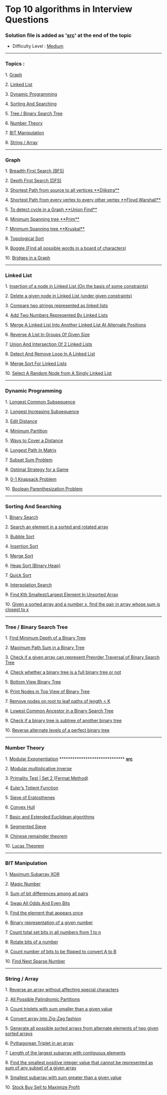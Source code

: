 # Top 10 algorithms in Interview Questions


### Solution file is added as '[src]()' at the end of the topic
-   Difficulty Level : [Medium](https://www.geeksforgeeks.org/medium/)

---

### Topics :
1. [Graph](https://www.geeksforgeeks.org/top-10-algorithms-in-interview-questions/#algo1)  

2. [Linked List](https://www.geeksforgeeks.org/top-10-algorithms-in-interview-questions/#algo2)  

3. [Dynamic Programming](https://www.geeksforgeeks.org/top-10-algorithms-in-interview-questions/#algo3)  

4. [Sorting And Searching](https://www.geeksforgeeks.org/top-10-algorithms-in-interview-questions/#algo4)  

5. [Tree / Binary Search Tree](https://www.geeksforgeeks.org/top-10-algorithms-in-interview-questions/#algo5)  

6. [Number Theory](https://www.geeksforgeeks.org/top-10-algorithms-in-interview-questions/#algo6)  

7. [BIT Manipulation](https://www.geeksforgeeks.org/top-10-algorithms-in-interview-questions/#algo7)  

8. [String / Array](https://www.geeksforgeeks.org/top-10-algorithms-in-interview-questions/#algo8)  

---

### Graph

1. [Breadth First Search (BFS)](https://www.geeksforgeeks.org/breadth-first-traversal-for-a-graph/)  

2. [Depth First Search (DFS)](https://www.geeksforgeeks.org/depth-first-traversal-for-a-graph/)  

3. [Shortest Path from source to all vertices \*\*Dijkstra\*\*](https://www.geeksforgeeks.org/greedy-algorithms-set-6-dijkstras-shortest-path-algorithm/)  

4. [Shortest Path from every vertex to every other vertex \*\*Floyd Warshall\*\*](https://www.geeksforgeeks.org/dynamic-programming-set-16-floyd-warshall-algorithm/)  

5. [To detect cycle in a Graph \*\*Union Find\*\*](https://www.geeksforgeeks.org/union-find/)  

6. [Minimum Spanning tree \*\*Prim\*\*](https://www.geeksforgeeks.org/greedy-algorithms-set-5-prims-minimum-spanning-tree-mst-2/) 

7. [Minimum Spanning tree \*\*Kruskal\*\*](https://www.geeksforgeeks.org/greedy-algorithms-set-2-kruskals-minimum-spanning-tree-mst/)  

8. [Topological Sort](https://www.geeksforgeeks.org/topological-sorting/)  

9. [Boggle (Find all possible words in a board of characters)](https://www.geeksforgeeks.org/boggle-find-possible-words-board-characters/)  

10. [Bridges in a Graph](https://www.geeksforgeeks.org/bridge-in-a-graph/)

---

### Linked List

1. [Insertion of a node in Linked List (On the basis of some constraints)](https://www.geeksforgeeks.org/given-a-linked-list-which-is-sorted-how-will-you-insert-in-sorted-way/)  

2. [Delete a given node in Linked List (under given constraints)](https://www.geeksforgeeks.org/delete-a-given-node-in-linked-list-under-given-constraints/)  

3. [Compare two strings represented as linked lists](https://www.geeksforgeeks.org/compare-two-strings-represented-as-linked-lists/)  

4. [Add Two Numbers Represented By Linked Lists](https://www.geeksforgeeks.org/sum-of-two-linked-lists/)  

5. [Merge A Linked List Into Another Linked List At Alternate Positions](https://www.geeksforgeeks.org/merge-a-linked-list-into-another-linked-list-at-alternate-positions/)  

6. [Reverse A List In Groups Of Given Size](https://www.geeksforgeeks.org/reverse-a-list-in-groups-of-given-size/)  

7. [Union And Intersection Of 2 Linked Lists](https://www.geeksforgeeks.org/union-and-intersection-of-two-linked-lists/)  

8. [Detect And Remove Loop In A Linked List](https://www.geeksforgeeks.org/detect-and-remove-loop-in-a-linked-list/)  

9. [Merge Sort For Linked Lists](https://www.geeksforgeeks.org/merge-sort-for-linked-list/)  

10. [Select A Random Node from A Singly Linked List](https://www.geeksforgeeks.org/select-a-random-node-from-a-singly-linked-list/)

---

### Dynamic Programming

1. [Longest Common Subsequence](https://www.geeksforgeeks.org/dynamic-programming-set-4-longest-common-subsequence/)  

2. [Longest Increasing Subsequence](https://www.geeksforgeeks.org/dynamic-programming-set-3-longest-increasing-subsequence/)  

3. [Edit Distance](https://www.geeksforgeeks.org/dynamic-programming-set-5-edit-distance/)  

4. [Minimum Partition](https://www.geeksforgeeks.org/partition-a-set-into-two-subsets-such-that-the-difference-of-subset-sums-is-minimum/)  

5. [Ways to Cover a Distance](https://www.geeksforgeeks.org/count-number-of-ways-to-cover-a-distance/)  

6. [Longest Path In Matrix](https://www.geeksforgeeks.org/find-the-longest-path-in-a-matrix-with-given-constraints/)  

7. [Subset Sum Problem](https://www.geeksforgeeks.org/dynamic-programming-subset-sum-problem/)  

8. [Optimal Strategy for a Game](https://www.geeksforgeeks.org/dynamic-programming-set-31-optimal-strategy-for-a-game/)  

9. [0-1 Knapsack Problem](https://www.geeksforgeeks.org/dynamic-programming-set-10-0-1-knapsack-problem/)  

10. [Boolean Parenthesization Problem](https://www.geeksforgeeks.org/dynamic-programming-set-37-boolean-parenthesization-problem/)

---

### Sorting And Searching

1. [Binary Search](http://geeksquiz.com/binary-search/)  

2. [Search an element in a sorted and rotated array](https://www.geeksforgeeks.org/search-an-element-in-a-sorted-and-pivoted-array/)  

3. [Bubble Sort](http://geeksquiz.com/bubble-sort/)  

4. [Insertion Sort](http://geeksquiz.com/insertion-sort/)  

5. [Merge Sort](http://geeksquiz.com/merge-sort/)  

6. [Heap Sort (Binary Heap)](http://geeksquiz.com/heap-sort/)  

7. [Quick Sort](http://geeksquiz.com/quick-sort/)  

8. [Interpolation Search](https://www.geeksforgeeks.org/interpolation-search/)  

9. [Find Kth Smallest/Largest Element In Unsorted Array](https://www.geeksforgeeks.org/kth-smallestlargest-element-unsorted-array-set-2-expected-linear-time/)  

10. [Given a sorted array and a number x, find the pair in array whose sum is closest to x](http://geeksquiz.com/given-sorted-array-number-x-find-pair-array-whose-sum-closest-x/)

---

### Tree / Binary Search Tree

1. [Find Minimum Depth of a Binary Tree](https://www.geeksforgeeks.org/find-minimum-depth-of-a-binary-tree/)  

2. [Maximum Path Sum in a Binary Tree](https://www.geeksforgeeks.org/find-maximum-path-sum-in-a-binary-tree/)  

3. [Check if a given array can represent Preorder Traversal of Binary Search Tree](https://www.geeksforgeeks.org/check-if-a-given-array-can-represent-preorder-traversal-of-binary-search-tree/)  

4. [Check whether a binary tree is a full binary tree or not](https://www.geeksforgeeks.org/check-whether-binary-tree-full-binary-tree-not/)  

5. [Bottom View Binary Tree](https://www.geeksforgeeks.org/bottom-view-binary-tree/)  

6. [Print Nodes in Top View of Binary Tree](https://www.geeksforgeeks.org/print-nodes-top-view-binary-tree/)  

7. [Remove nodes on root to leaf paths of length < K](https://www.geeksforgeeks.org/remove-nodes-root-leaf-paths-length-k/)  

8. [Lowest Common Ancestor in a Binary Search Tree](https://www.geeksforgeeks.org/lowest-common-ancestor-in-a-binary-search-tree/)  

9. [Check if a binary tree is subtree of another binary tree](https://www.geeksforgeeks.org/check-binary-tree-subtree-another-binary-tree-set-2/)  

10. [Reverse alternate levels of a perfect binary tree](https://www.geeksforgeeks.org/reverse-alternate-levels-binary-tree/)

---

### Number Theory

1. [Modular Exponentiation](https://www.geeksforgeeks.org/modular-exponentiation-power-in-modular-arithmetic/) ****************************** [**src**](https://github.com/hashnut/Algorithms_and_Languages/blob/main/Top%2010%20Algorithms%20In%20Interview%20questions/Number%20Theory/Modular%20Exponentiation.cpp)

2. [Modular multiplicative inverse](https://www.geeksforgeeks.org/multiplicative-inverse-under-modulo-m/)  

3. [Primality Test | Set 2 (Fermat Method)](https://www.geeksforgeeks.org/primality-test-set-2-fermet-method/)  

4. [Euler’s Totient Function](https://www.geeksforgeeks.org/eulers-totient-function/)  

5. [Sieve of Eratosthenes](https://www.geeksforgeeks.org/sieve-of-eratosthenes/)  

6. [Convex Hull](https://www.geeksforgeeks.org/convex-hull-set-1-jarviss-algorithm-or-wrapping/)  

7. [Basic and Extended Euclidean algorithms](https://www.geeksforgeeks.org/basic-and-extended-euclidean-algorithms/)  

8. [Segmented Sieve](https://www.geeksforgeeks.org/segmented-sieve/)  

9. [Chinese remainder theorem](https://www.geeksforgeeks.org/chinese-remainder-theorem-set-1-introduction/)  

10. [Lucas Theorem](https://www.geeksforgeeks.org/compute-ncr-p-set-2-lucas-theorem/)

---

### BIT Manipulation

1. [Maximum Subarray XOR](https://www.geeksforgeeks.org/find-the-maximum-subarray-xor-in-a-given-array/)  

2. [Magic Number](https://www.geeksforgeeks.org/find-nth-magic-number/)  

3. [Sum of bit differences among all pairs](https://www.geeksforgeeks.org/sum-of-bit-differences-among-all-pairs/)  

4. [Swap All Odds And Even Bits](https://www.geeksforgeeks.org/swap-all-odd-and-even-bits/)  

5. [Find the element that appears once](https://www.geeksforgeeks.org/find-the-element-that-appears-once/)  

6. [Binary representation of a given number](https://www.geeksforgeeks.org/binary-representation-of-a-given-number/)  

7. [Count total set bits in all numbers from 1 to n](https://www.geeksforgeeks.org/count-total-set-bits-in-all-numbers-from-1-to-n/)  

8. [Rotate bits of a number](https://www.geeksforgeeks.org/rotate-bits-of-an-integer/)  

9. [Count number of bits to be flipped to convert A to B](https://www.geeksforgeeks.org/count-number-of-bits-to-be-flipped-to-convert-a-to-b/)  

10. [Find Next Sparse Number](https://www.geeksforgeeks.org/given-a-number-find-next-sparse-number/)

---
  
### String / Array

1. [Reverse an array without affecting special characters](https://www.geeksforgeeks.org/reverse-an-array-without-affecting-special-characters/)  

2. [All Possible Palindromic Partitions](https://www.geeksforgeeks.org/given-a-string-print-all-possible-palindromic-partition/)  

3. [Count triplets with sum smaller than a given value](https://www.geeksforgeeks.org/count-triplets-with-sum-smaller-that-a-given-value/)  

4. [Convert array into Zig-Zag fashion](https://www.geeksforgeeks.org/convert-array-into-zig-zag-fashion/)  

5. [Generate all possible sorted arrays from alternate elements of two given sorted arrays](https://www.geeksforgeeks.org/generate-all-possible-sorted-arrays-from-alternate-elements-of-two-given-arrays/)  

6. [Pythagorean Triplet in an array](https://www.geeksforgeeks.org/find-pythagorean-triplet-in-an-unsorted-array/)  

7. [Length of the largest subarray with contiguous elements](https://www.geeksforgeeks.org/length-largest-subarray-contiguous-elements-set-1/)  

8. [Find the smallest positive integer value that cannot be represented as sum of any subset of a given array](https://www.geeksforgeeks.org/find-smallest-value-represented-sum-subset-given-array/)  

9. [Smallest subarray with sum greater than a given value](https://www.geeksforgeeks.org/minimum-length-subarray-sum-greater-given-value/)  

10. [Stock Buy Sell to Maximize Profit](https://www.geeksforgeeks.org/stock-buy-sell/)
